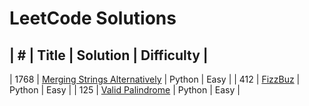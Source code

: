 # LeetCode Solutions

|  #  |  Title  |  Solution  |  Difficulty  |
--------------------------------------------
|  1768 | [Merging Strings Alternatively](https://leetcode.com/problems/merge-strings-alternately/) | Python  |  Easy  |
|  412  |  [FizzBuz](https://leetcode.com/problems/fizz-buzz/description/)  |  Python  |  Easy  |
|   125 |   [Valid Palindrome](https://leetcode.com/problems/valid-palindrome/description/) |   Python  |   Easy    |
